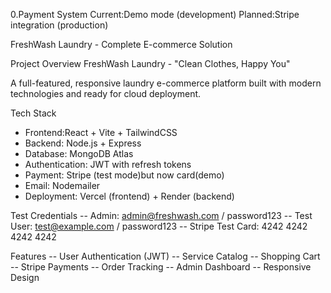 0.Payment System
Current:Demo mode (development)
Planned:Stripe integration (production)

FreshWash Laundry - Complete E-commerce Solution

Project Overview
FreshWash Laundry - "Clean Clothes, Happy You"

A full-featured, responsive laundry e-commerce platform built with modern technologies and ready for cloud deployment.

Tech Stack
- Frontend:React + Vite + TailwindCSS
- Backend: Node.js + Express
- Database: MongoDB Atlas
- Authentication: JWT with refresh tokens
- Payment: Stripe (test mode)but now card(demo)
- Email: Nodemailer
- Deployment: Vercel (frontend) + Render (backend)

Test Credentials
-- Admin: admin@freshwash.com / password123
-- Test User: test@example.com / password123
-- Stripe Test Card: 4242 4242 4242 4242

Features
-- User Authentication (JWT)
-- Service Catalog
-- Shopping Cart
-- Stripe Payments
-- Order Tracking
-- Admin Dashboard
-- Responsive Design
